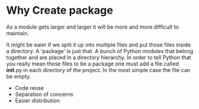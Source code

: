 # Why Create package

As a module gets larger and larger it will be more and more difficult to maintain.

It might be eaier if we split it up into multiple files and put those files inside
a directory. A 'package' is just that. A bunch of Python modules that belong together
and are placed in a directory hierarchy. In order to tell Python that you really
mean these files to be a package one must add a file called __init__.py in
each directory of the project. In the most simple case the file can be empty.


* Code reuse
* Separation of concerns
* Easier distribution

